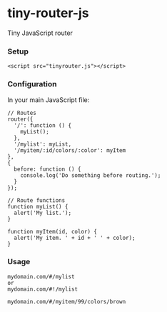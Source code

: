# tiny-router-js
Tiny JavaScript router

### Setup
```<script src="tinyrouter.js"></script>```

### Configuration
In your main JavaScript file:
```
// Routes
router({
  '/': function () {
    myList();
  },
  '/mylist': myList,
  '/myitem/:id/colors/:color': myItem
},
{
  before: function () {
    console.log('Do something before routing.');
  }
});

// Route functions
function myList() {
  alert('My list.');
}

function myItem(id, color) {
  alert('My item. ' + id + ' ' + color);
}
```
### Usage
```
mydomain.com/#/mylist
or
mydomain.com/#!/mylist

mydomain.com/#/myitem/99/colors/brown
```
